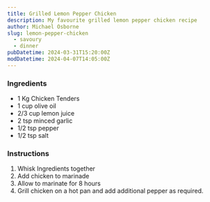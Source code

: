 ```yaml
---
title: Grilled Lemon Pepper Chicken
description: My favourite grilled lemon pepper chicken recipe
author: Michael Osborne
slug: lemon-pepper-chicken
  - savoury
  - dinner
pubDatetime: 2024-03-31T15:20:00Z
modDatetime: 2024-04-07T14:05:00Z
---
```


### Ingredients
* 1 Kg Chicken Tenders
* 1 cup olive oil
* 2/3 cup lemon juice
* 2 tsp minced garlic
* 1/2 tsp pepper
* 1/2 tsp salt

### Instructions
1. Whisk Ingredients together
1. Add chicken to marinade
1. Allow to marinate for 8 hours
1. Grill chicken on a hot pan and add additional pepper as required.
